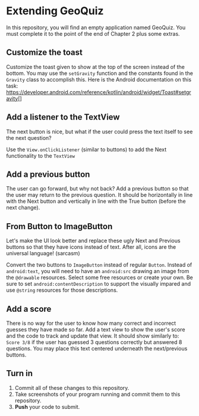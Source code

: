 # Extending GeoQuiz

In this repository, you will find an empty application named GeoQuiz. You must complete it to the point of the end of Chapter 2 plus some extras.

## Customize the toast

Customize the toast given to show at the top of the screen instead of the bottom. You may use the `setGravity` function and the constants found in the `Gravity` class to accomplish this. Here is the Android documentation on this task: https://developer.android.com/reference/kotlin/android/widget/Toast#setgravity[]

## Add a listener to the TextView

The next button is nice, but what if the user could press the text itself to see the next question?

Use the `View.onClickListener` (similar to buttons) to add the Next functionality to the `TextView`

## Add a previous button

The user can go forward, but why not back? Add a previous button so that the user may return to the previous question. It should be horizontally in line with the Next button and vertically in line with the True button (before the next change).

## From Button to ImageButton

Let's make the UI look better and replace these ugly Next and Previous buttons so that they have icons instead of text. After all, icons are the universal language! (sarcasm)

Convert the two buttons to `ImageButton` instead of regular `Button`. Instead of `android:text`, you will need to have an `android:src` drawing an image from the `@drawable` resources. Select some free resources or create your own. Be sure to set `android:contentDescription` to support the visually impared and use `@string` resources for those descriptions.

## Add a score

There is no way for the user to know how many correct and incorrect guesses they have made so far. Add a text view to show the user's score and the code to track and update that view. It should show similarly to: `Score 3/8` if the user has guessed 3 questions correctly but answered 8 questions. You may place this text centered underneath the next/previous buttons.

## Turn in

1. Commit all of these changes to this repository.
2. Take screenshots of your program running and commit them to this repository.
3. **Push** your code to submit.
